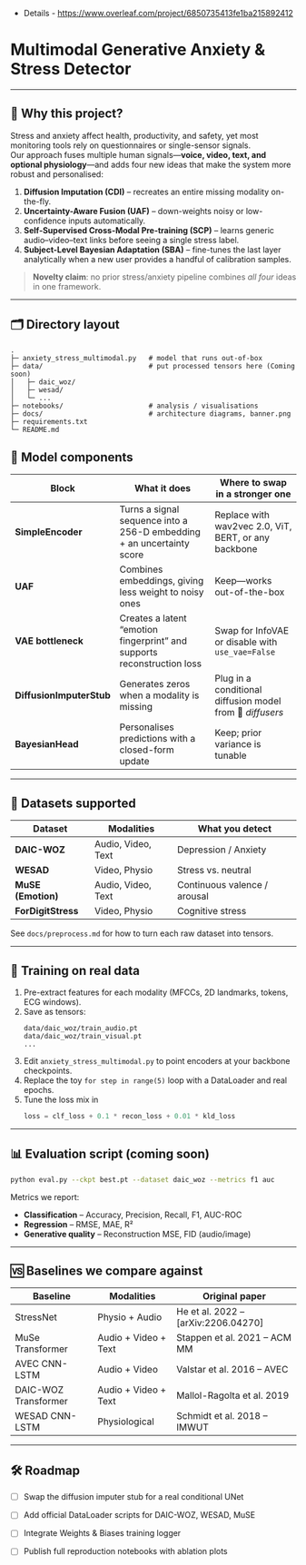* Details - https://www.overleaf.com/project/6850735413fe1ba215892412

# Multimodal Generative Anxiety & Stress Detector  


---

## 🌟 Why this project?

Stress and anxiety affect health, productivity, and safety, yet most monitoring tools rely on questionnaires or single-sensor signals.  
Our approach fuses multiple human signals—**voice, video, text, and optional physiology**—and adds four new ideas that make the system more robust and personalised:

1. **Diffusion Imputation (CDI)** – recreates an entire missing modality on-the-fly.  
2. **Uncertainty-Aware Fusion (UAF)** – down-weights noisy or low-confidence inputs automatically.  
3. **Self-Supervised Cross-Modal Pre-training (SCP)** – learns generic audio–video–text links before seeing a single stress label.  
4. **Subject-Level Bayesian Adaptation (SBA)** – fine-tunes the last layer analytically when a new user provides a handful of calibration samples.

> **Novelty claim**: no prior stress/anxiety pipeline combines *all four* ideas in one framework.

---

## 🗂 Directory layout

```
.
├─ anxiety_stress_multimodal.py   # model that runs out-of-box
├─ data/                          # put processed tensors here (Coming soon)
│   ├─ daic_woz/
│   ├─ wesad/
│   └─ ...
├─ notebooks/                     # analysis / visualisations 
├─ docs/                          # architecture diagrams, banner.png
├─ requirements.txt
└─ README.md                      
```



## 🧩 Model components 

| Block | What it does | Where to swap in a stronger one |
|-------|--------------|---------------------------------|
| **SimpleEncoder** | Turns a signal sequence into a 256-D embedding + an uncertainty score | Replace with wav2vec 2.0, ViT, BERT, or any backbone |
| **UAF** | Combines embeddings, giving less weight to noisy ones | Keep—works out-of-the-box |
| **VAE bottleneck** | Creates a latent “emotion fingerprint” and supports reconstruction loss | Swap for InfoVAE or disable with `use_vae=False` |
| **DiffusionImputerStub** | Generates zeros when a modality is missing | Plug in a conditional diffusion model from 🤗 *diffusers* |
| **BayesianHead** | Personalises predictions with a closed-form update | Keep; prior variance is tunable |

---

## 🔬 Datasets supported

| Dataset | Modalities | What you detect |
|---------|------------|-----------------|
| **DAIC-WOZ**          | Audio, Video, Text | Depression / Anxiety |
| **WESAD**             | Video, Physio      | Stress vs. neutral   |
| **MuSE (Emotion)**    | Audio, Video, Text | Continuous valence / arousal |
| **ForDigitStress**    | Video, Physio      | Cognitive stress     |

See `docs/preprocess.md` for how to turn each raw dataset into tensors.

---

## 🏃 Training on real data

1. Pre-extract features for each modality (MFCCs, 2D landmarks, tokens, ECG windows).  
2. Save as tensors:
   ```
   data/daic_woz/train_audio.pt
   data/daic_woz/train_visual.pt
   ...
   ```
3. Edit `anxiety_stress_multimodal.py` to point encoders at your backbone checkpoints.  
4. Replace the toy `for step in range(5)` loop with a DataLoader and real epochs.  
5. Tune the loss mix in  
   ```python
   loss = clf_loss + 0.1 * recon_loss + 0.01 * kld_loss
   ```

---

## 📊 Evaluation script (coming soon)

```bash
python eval.py --ckpt best.pt --dataset daic_woz --metrics f1 auc
```

Metrics we report:

- **Classification** – Accuracy, Precision, Recall, F1, AUC-ROC  
- **Regression** – RMSE, MAE, R²  
- **Generative quality** – Reconstruction MSE, FID (audio/image)

---

## 🆚 Baselines we compare against

| Baseline | Modalities | Original paper |
|----------|------------|----------------|
| StressNet | Physio + Audio | He et al. 2022 – [arXiv:2206.04270] |
| MuSe Transformer | Audio + Video + Text | Stappen et al. 2021 – ACM MM |
| AVEC CNN-LSTM | Audio + Video | Valstar et al. 2016 – AVEC |
| DAIC-WOZ Transformer | Audio + Video + Text | Mallol-Ragolta et al. 2019 |
| WESAD CNN-LSTM | Physiological | Schmidt et al. 2018 – IMWUT |

---


## 🛠 Roadmap

- [ ] Swap the diffusion imputer stub for a real conditional UNet  
- [ ] Add official DataLoader scripts for DAIC-WOZ, WESAD, MuSE  
- [ ] Integrate Weights & Biases training logger  
- [ ] Publish full reproduction notebooks with ablation plots


